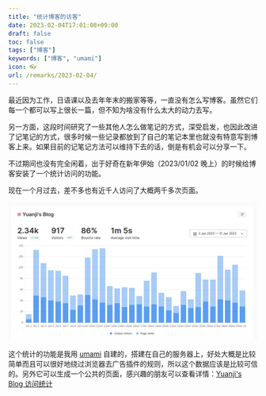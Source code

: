 ```yaml
---
title: "统计博客的访客"
date: 2023-02-04T17:01:08+09:00
draft: false
toc: false
tags: ["博客"]
keywords: ["博客", "umami"]
icon: 👓
url: /remarks/2023-02-04/
---
```


最近因为工作，日语课以及去年年末的搬家等等，一直没有怎么写博客。虽然它们每一个都可以写上很长一篇，但不知为啥没有什么太大的动力去写。

另一方面，这段时间研究了一些其他人怎么做笔记的方式，深受启发，也因此改进了记笔记的方式，很多时候一些记录都放到了自己的笔记本里也就没有特意写到博客上来。如果目前的记笔记方法可以维持下去的话，倒是有机会可以分享一下。

不过期间也没有完全闲着，出于好奇在新年伊始（2023/01/02 晚上）的时候给博客安装了一个统计访问的功能。

<!--more-->

现在一个月过去，差不多也有近千人访问了大概两千多次页面。

![2023/01 博客访问量统计](umami_202301.png)

这个统计的功能是我用 [umami](https://umami.is/) 自建的，搭建在自己的服务器上，好处大概是比较简单而且可以很好地绕过浏览器去广告插件的规则，所以这个数据应该是比较可信的。另外它可以生成一个公共的页面，感兴趣的朋友可以查看详情：[Yuanji's Blog 访问统计](https://uma.gimo.me/share/JdzqlJyb/Yuanji's%20Blog)

